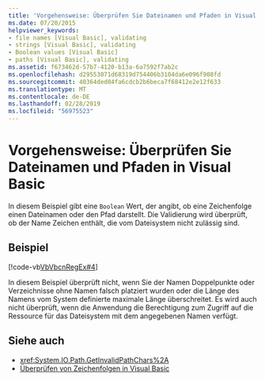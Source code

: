 ```yaml
---
title: 'Vorgehensweise: Überprüfen Sie Dateinamen und Pfaden in Visual Basic'
ms.date: 07/20/2015
helpviewer_keywords:
- file names [Visual Basic], validating
- strings [Visual Basic], validating
- Boolean values [Visual Basic]
- paths [Visual Basic], validating
ms.assetid: f673462d-57b7-4120-b13a-6a7592f7ab2c
ms.openlocfilehash: d29553071d68319d754406b3104da6e096f908fd
ms.sourcegitcommit: 40364ded04fa6cdcb2b6beca7f68412e2e12f633
ms.translationtype: MT
ms.contentlocale: de-DE
ms.lasthandoff: 02/28/2019
ms.locfileid: "56975523"
---
```

# <a name="how-to-validate-file-names-and-paths-in-visual-basic"></a>Vorgehensweise: Überprüfen Sie Dateinamen und Pfaden in Visual Basic
In diesem Beispiel gibt eine `Boolean` Wert, der angibt, ob eine Zeichenfolge einen Dateinamen oder den Pfad darstellt. Die Validierung wird überprüft, ob der Name Zeichen enthält, die vom Dateisystem nicht zulässig sind.  
  
## <a name="example"></a>Beispiel  
 [!code-vb[VbVbcnRegEx#4](~/samples/snippets/visualbasic/VS_Snippets_VBCSharp/VbVbcnRegEx/VB/Class1.vb#4)]  
  
 In diesem Beispiel überprüft nicht, wenn Sie der Namen Doppelpunkte oder Verzeichnisse ohne Namen falsch platziert wurden oder die Länge des Namens vom System definierte maximale Länge überschreitet. Es wird auch nicht überprüft, wenn die Anwendung die Berechtigung zum Zugriff auf die Ressource für das Dateisystem mit dem angegebenen Namen verfügt.  
  
## <a name="see-also"></a>Siehe auch
- <xref:System.IO.Path.GetInvalidPathChars%2A>
- [Überprüfen von Zeichenfolgen in Visual Basic](../../../../visual-basic/programming-guide/language-features/strings/validating-strings.md)
